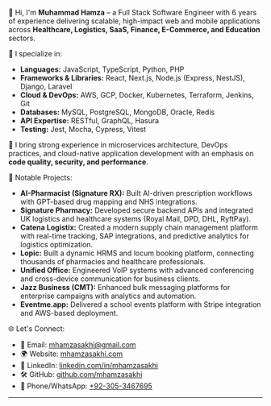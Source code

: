 👋 Hi, I'm **Muhammad Hamza** – a Full Stack Software Engineer with 6 years of experience delivering scalable, high-impact web and mobile applications across **Healthcare, Logistics, SaaS, Finance, E-Commerce, and Education** sectors.

🚀 I specialize in:
- **Languages:** JavaScript, TypeScript, Python, PHP
- **Frameworks & Libraries:** React, Next.js, Node.js (Express, NestJS), Django, Laravel
- **Cloud & DevOps:** AWS, GCP, Docker, Kubernetes, Terraform, Jenkins, Git
- **Databases:** MySQL, PostgreSQL, MongoDB, Oracle, Redis
- **API Expertise:** RESTful, GraphQL, Hasura
- **Testing:** Jest, Mocha, Cypress, Vitest

🧠 I bring strong experience in microservices architecture, DevOps practices, and cloud-native application development with an emphasis on **code quality, security, and performance**.

💼 Notable Projects:
- **AI-Pharmacist (Signature RX):** Built AI-driven prescription workflows with GPT-based drug mapping and NHS integrations.
- **Signature Pharmacy:** Developed secure backend APIs and integrated UK logistics and healthcare systems (Royal Mail, DPD, DHL, RyftPay).
- **Catena Logistix:** Created a modern supply chain management platform with real-time tracking, SAP integrations, and predictive analytics for logistics optimization.
- **Lopic:** Built a dynamic HRMS and locum booking platform, connecting thousands of pharmacies and healthcare professionals.
- **Unified Office:** Engineered VoIP systems with advanced conferencing and cross-device communication for business clients.
- **Jazz Business (CMT):** Enhanced bulk messaging platforms for enterprise campaigns with analytics and automation.
- **Eventme.app:** Delivered a school events platform with Stripe integration and AWS-based deployment.

🌐 Let's Connect:
- 📧 Email: [mhamzasakhi@gmail.com](mailto:mhamzasakhi@gmail.com)
- 🌍 Website: [mhamzasakhi.com](https://mhamzasakhi.com)
- 💼 LinkedIn: [linkedin.com/in/mhamzasakhi](https://linkedin.com/in/mhamzasakhi)
- 🛠️ GitHub: [github.com/mhamzasakhi](https://github.com/mhamzasakhi)
- 📱 Phone/WhatsApp: [+92-305-3467695](tel:+923053467695)

---

<!---
mhamzasakhi/mhamzasakhi is a ✨ special ✨ repository because its `README.md` (this file) appears on your GitHub profile.
You can click the Preview link to take a look at your changes.
--->
